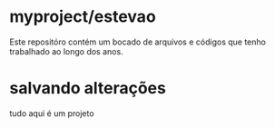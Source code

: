 # myproject/estevao
Este repositóro contém um bocado de arquivos e códigos que tenho trabalhado ao longo dos anos.


# salvando alterações 
tudo aqui é um projeto

